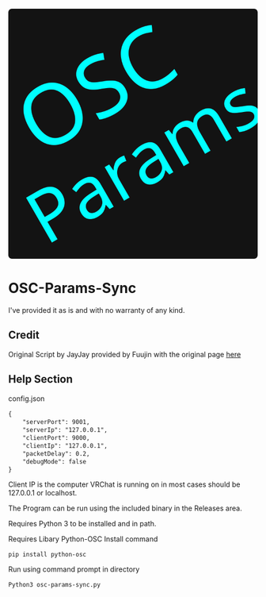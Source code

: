 ![OSC Params logo](./icon.svg)
# OSC-Params-Sync

I've provided it as is and with no warranty of any kind.

## Credit

Original Script by JayJay provided by Fuujin with the original page [here](https://fuuujin.gumroad.com/l/OSCParameterSync)

## Help Section

config.json

```
{
    "serverPort": 9001,
    "serverIp": "127.0.0.1",
    "clientPort": 9000,
    "clientIp": "127.0.0.1",
    "packetDelay": 0.2,
    "debugMode": false
}
```
Client IP is the computer VRChat is running on in most cases should be 127.0.0.1 or localhost.


The Program can be run using the included binary in the Releases area.

Requires Python 3 to be installed and in path.

Requires Libary Python-OSC
Install command
```
pip install python-osc
```

Run using command prompt in directory
```
Python3 osc-params-sync.py
```


